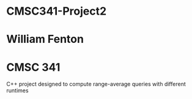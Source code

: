 # CMSC341-Project2
# William Fenton
# CMSC 341
C++ project designed to compute range-average queries with different runtimes
